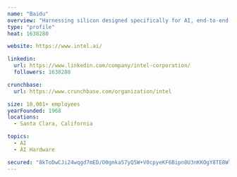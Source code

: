 ```yaml
---
name: "Baidu"
overview: "Harnessing silicon designed specifically for AI, end-to-end solutions that broadly span from the data center to the edge, and tools that enable customers to quickly deploy and scale up, Intel AI is leading the next evolution of compute."
type: "profile"
heat: 1638280

website: https://www.intel.ai/

linkedin:
  url: https://www.linkedin.com/company/intel-corporation/
  followers: 1638280

crunchbase:
  url: https://www.crunchbase.com/organization/intel

size: 10,001+ employees
yearFounded: 1968
locations:
  - Santa Clara, California

topics:
  - AI
  - AI Hardware

secured: "8kToDwCJi24wqgd7mED/O0gmka57yQ5W+V0cpyeKF6Bipn0U3nKKOgY8TE8WlmMnpvfEFfdgzWW35bgw1+3AU2bPYpA5WUrC1qct3X+uQXZe7Z1THJU1t6p2Ux/uPS0IEFaMjimPQtD8B6wEp9mK1D5qzz0wuUFUyQNgThRnvPc8zONo7ZwiVGhQp/dMJ1bYtq7nyP/BdWGZNKBZPPz+Gg8WxBKEyyLTrHB2zvwdwf6JVh7HBvaqB7pO6w7yTrjDwt0og0Hy9i6j6oFocHQ8r210I7GZ3vAk01N8+jVgTMPM3lEm/zu976SQn7tltlj9;ruFetFYDkrM9+PNqSPXQiQ=="
---
```


